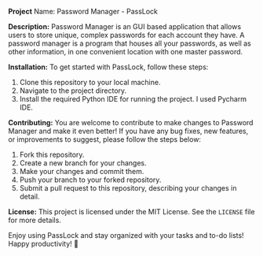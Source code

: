**Project** Name: Password Manager - PassLock

**Description:**
Password Manager is an GUI based application that allows users to store unique, complex
passwords for each account they have. A password manager is a program that houses all
your passwords, as well as other information, in one convenient location with one master
password.

**Installation:**
To get started with PassLock, follow these steps:
1. Clone this repository to your local machine.
2. Navigate to the project directory.
3. Install the required Python IDE for running the project. I used Pycharm IDE.

**Contributing:**
You are welcome to contribute to make changes to Password Manager and make it even better! If you have any bug fixes, new features, or improvements to suggest, please follow the steps below:
1. Fork this repository.
2. Create a new branch for your changes.
3. Make your changes and commit them.
4. Push your branch to your forked repository.
5. Submit a pull request to this repository, describing your changes in detail.

**License:**
This project is licensed under the MIT License. See the `LICENSE` file for more details.

Enjoy using PassLock and stay organized with your tasks and to-do lists! Happy productivity! 🚀
